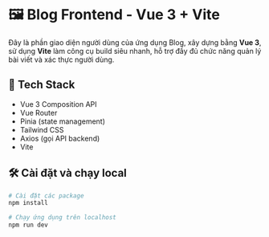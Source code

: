 # 🖼️ Blog Frontend - Vue 3 + Vite

Đây là phần giao diện người dùng của ứng dụng Blog, xây dựng bằng **Vue 3**, sử dụng **Vite** làm công cụ build siêu nhanh, hỗ trợ đầy đủ chức năng quản lý bài viết và xác thực người dùng.

## 🚀 Tech Stack

- Vue 3 Composition API
- Vue Router
- Pinia (state management)
- Tailwind CSS
- Axios (gọi API backend)
- Vite


## 🛠️ Cài đặt và chạy local

```bash
# Cài đặt các package
npm install

# Chạy ứng dụng trên localhost
npm run dev
